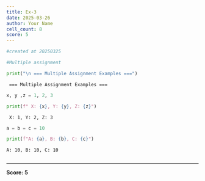 ```yaml
---
title: Ex-3
date: 2025-03-26
author: Your Name
cell_count: 8
score: 5
---
```


```python
#created at 20250325
```


```python
#Multiple assignment
```


```python
print("\n === Multiple Assignment Examples ===")
```

    
     === Multiple Assignment Examples ===



```python
x, y ,z = 1, 2, 3
```


```python
print(f" X: {x}, Y: {y}, Z: {z}")
```

     X: 1, Y: 2, Z: 3



```python
a = b = c = 10
```


```python
print(f"A: {a}, B: {b}, C: {c}")
```

    A: 10, B: 10, C: 10



```python

```


---
**Score: 5**